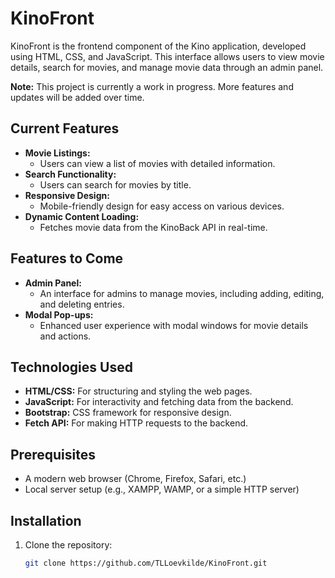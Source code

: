 # KinoFront

KinoFront is the frontend component of the Kino application, developed using HTML, CSS, and JavaScript. This interface allows users to view movie details, search for movies, and manage movie data through an admin panel.

**Note:** This project is currently a work in progress. More features and updates will be added over time.

## Current Features
- **Movie Listings:** 
  - Users can view a list of movies with detailed information.
- **Search Functionality:** 
  - Users can search for movies by title.
- **Responsive Design:** 
  - Mobile-friendly design for easy access on various devices.
- **Dynamic Content Loading:** 
  - Fetches movie data from the KinoBack API in real-time.

## Features to Come
- **Admin Panel:** 
  - An interface for admins to manage movies, including adding, editing, and deleting entries.
- **Modal Pop-ups:** 
  - Enhanced user experience with modal windows for movie details and actions.

## Technologies Used
- **HTML/CSS:** For structuring and styling the web pages.
- **JavaScript:** For interactivity and fetching data from the backend.
- **Bootstrap:** CSS framework for responsive design.
- **Fetch API:** For making HTTP requests to the backend.

## Prerequisites
- A modern web browser (Chrome, Firefox, Safari, etc.)
- Local server setup (e.g., XAMPP, WAMP, or a simple HTTP server)

## Installation
1. Clone the repository:
   ```bash
   git clone https://github.com/TLLoevkilde/KinoFront.git
